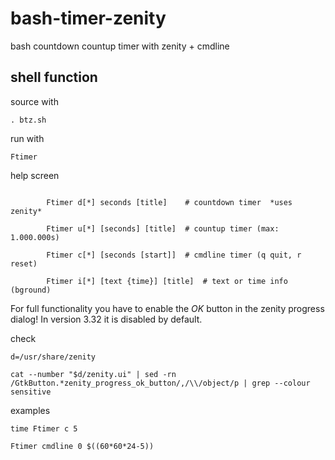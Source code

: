 # bash-timer-zenity
bash countdown countup timer with zenity + cmdline

## shell function
source with
```
. btz.sh
```

run with
```
Ftimer
```

help screen
```

        Ftimer d[*] seconds [title]    # countdown timer  *uses zenity*

        Ftimer u[*] [seconds] [title]  # countup timer (max: 1.000.000s)

        Ftimer c[*] [seconds [start]]  # cmdline timer (q quit, r reset)

        Ftimer i[*] [text {time}] [title]  # text or time info (bground)

```

For full functionality you have to enable the _OK_ button in the zenity progress dialog! In version 3.32 it is disabled by default.

check
```
d=/usr/share/zenity

cat --number "$d/zenity.ui" | sed -rn /GtkButton.*zenity_progress_ok_button/,/\\/object/p | grep --colour sensitive
```

examples
```
time Ftimer c 5

Ftimer cmdline 0 $((60*60*24-5))
```
